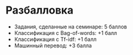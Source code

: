 # Разбалловка

- Задания, сделанные на семинаре: 5 баллов
- Классификация с Bag-of-words: +1 балл
- Классификация с Tf-idf: +1 балл
- Машинный перевод: +3 балла